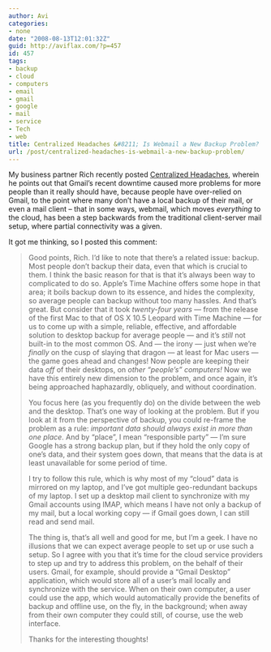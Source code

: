```yaml
---
author: Avi
categories:
- none
date: "2008-08-13T12:01:32Z"
guid: http://aviflax.com/?p=457
id: 457
tags:
- backup
- cloud
- computers
- email
- gmail
- google
- mail
- service
- Tech
- web
title: Centralized Headaches &#8211; Is Webmail a New Backup Problem?
url: /post/centralized-headaches-is-webmail-a-new-backup-problem/
---
```

My business partner Rich recently posted [Centralized Headaches](http://www.basement.org/2008/08/centralized_headaches.html), wherein he points out that Gmail&#8217;s recent downtime caused more problems for more people than it really should have, because people have over-relied on Gmail, to the point where many don&#8217;t have a local backup of their mail, or even a mail client &#8211; that in some ways, webmail, which moves _everything_ to the cloud, has been a step backwards from the traditional client-server mail setup, where partial connectivity was a given.

It got me thinking, so I posted this comment:

> Good points, Rich. I&#8217;d like to note that there&#8217;s a related issue: backup. Most people don&#8217;t backup their data, even that which is crucial to them. I think the basic reason for that is that it&#8217;s always been way to complicated to do so. Apple&#8217;s Time Machine offers some hope in that area; it boils backup down to its essence, and hides the complexity, so average people can backup without too many hassles. And that&#8217;s great. But consider that it took _twenty-four years_ — from the release of the first Mac to that of OS X 10.5 Leopard with Time Machine — for us to come up with a simple, reliable, effective, and affordable solution to desktop backup for average people — and it&#8217;s _still_ not built-in to the most common OS. And — the irony — just when we&#8217;re _finally_ on the cusp of slaying that dragon — at least for Mac users — the game goes ahead and changes! Now people are keeping their data _off_ of their desktops, on _other &#8220;people&#8217;s&#8221; computers!_ Now we have this entirely new dimension to the problem, and once again, it&#8217;s being approached haphazardly, obliquely, and without coordination.
> 
> You focus here (as you frequently do) on the divide between the web and the desktop. That&#8217;s one way of looking at the problem. But if you look at it from the perspective of backup, you could re-frame the problem as a rule: _important data should always exist in more than one place_. And by &#8220;place&#8221;, I mean &#8220;responsible party&#8221; — I&#8217;m sure Google has a strong backup plan, but if they hold the only copy of one&#8217;s data, and their system goes down, that means that the data is at least unavailable for some period of time.
> 
> I try to follow this rule, which is why most of my &#8220;cloud&#8221; data is mirrored on my laptop, and I&#8217;ve got multiple geo-redundant backups of my laptop. I set up a desktop mail client to synchronize with my Gmail accounts using IMAP, which means I have not only a backup of my mail, but a local working copy — if Gmail goes down, I can still read and send mail.
> 
> The thing is, that&#8217;s all well and good for me, but I&#8217;m a geek. I have no illusions that we can expect average people to set up or use such a setup. So I agree with you that it&#8217;s time for the cloud service providers to step up and try to address this problem, on the behalf of their users. Gmail, for example, should provide a &#8220;Gmail Desktop&#8221; application, which would store all of a user&#8217;s mail locally and synchronize with the service. When on their own computer, a user could use the app, which would automatically provide the benefits of backup and offline use, on the fly, in the background; when away from their own computer they could still, of course, use the web interface.
> 
> Thanks for the interesting thoughts!